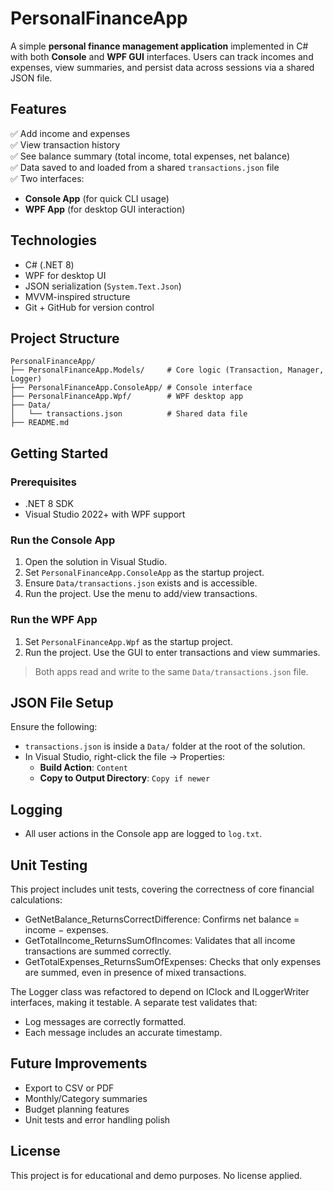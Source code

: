 # PersonalFinanceApp

A simple **personal finance management application** implemented in C# with both **Console** and **WPF GUI** interfaces. Users can track incomes and expenses, view summaries, and persist data across sessions via a shared JSON file.

## Features

✅ Add income and expenses  
✅ View transaction history  
✅ See balance summary (total income, total expenses, net balance)  
✅ Data saved to and loaded from a shared `transactions.json` file  
✅ Two interfaces:
- **Console App** (for quick CLI usage)
- **WPF App** (for desktop GUI interaction)

## Technologies

- C# (.NET 8)
- WPF for desktop UI
- JSON serialization (`System.Text.Json`)
- MVVM-inspired structure
- Git + GitHub for version control

## Project Structure

```
PersonalFinanceApp/
├── PersonalFinanceApp.Models/     # Core logic (Transaction, Manager, Logger)
├── PersonalFinanceApp.ConsoleApp/ # Console interface
├── PersonalFinanceApp.Wpf/        # WPF desktop app
├── Data/
│   └── transactions.json          # Shared data file
├── README.md
```

## Getting Started

### Prerequisites

- .NET 8 SDK
- Visual Studio 2022+ with WPF support

### Run the Console App

1. Open the solution in Visual Studio.
2. Set `PersonalFinanceApp.ConsoleApp` as the startup project.
3. Ensure `Data/transactions.json` exists and is accessible.
4. Run the project. Use the menu to add/view transactions.

### Run the WPF App

1. Set `PersonalFinanceApp.Wpf` as the startup project.
2. Run the project. Use the GUI to enter transactions and view summaries.

> Both apps read and write to the same `Data/transactions.json` file.

## JSON File Setup

Ensure the following:

- `transactions.json` is inside a `Data/` folder at the root of the solution.
- In Visual Studio, right-click the file → Properties:
  - **Build Action**: `Content`
  - **Copy to Output Directory**: `Copy if newer`

## Logging

- All user actions in the Console app are logged to `log.txt`.

## Unit Testing
This project includes unit tests, covering the correctness of core financial calculations:

- GetNetBalance_ReturnsCorrectDifference: Confirms net balance = income − expenses.
- GetTotalIncome_ReturnsSumOfIncomes: Validates that all income transactions are summed correctly.
- GetTotalExpenses_ReturnsSumOfExpenses: Checks that only expenses are summed, even in presence of mixed transactions.

The Logger class was refactored to depend on IClock and ILoggerWriter interfaces, making it testable. A separate test validates that:

- Log messages are correctly formatted.
- Each message includes an accurate timestamp.


## Future Improvements

- Export to CSV or PDF
- Monthly/Category summaries
- Budget planning features
- Unit tests and error handling polish

## License

This project is for educational and demo purposes. No license applied.
